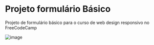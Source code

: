 # Projeto formulário Básico
Projeto de formulário básico para o curso de web design responsivo no FreeCodeCamp

![image](https://github.com/user-attachments/assets/540a4c49-6d78-4a7d-94ec-e7e8f4cc0b5b)
